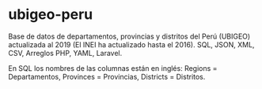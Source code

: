 # ubigeo-peru

Base de datos de departamentos, provincias y distritos del Perú (UBIGEO) actualizada al 2019 (El INEI ha actualizado hasta el 2016). SQL, JSON, XML, CSV, Arreglos PHP, YAML, Laravel.

En SQL los nombres de las columnas están en inglés: Regions = Departamentos, Provinces = Provincias, Districts = Distritos.
